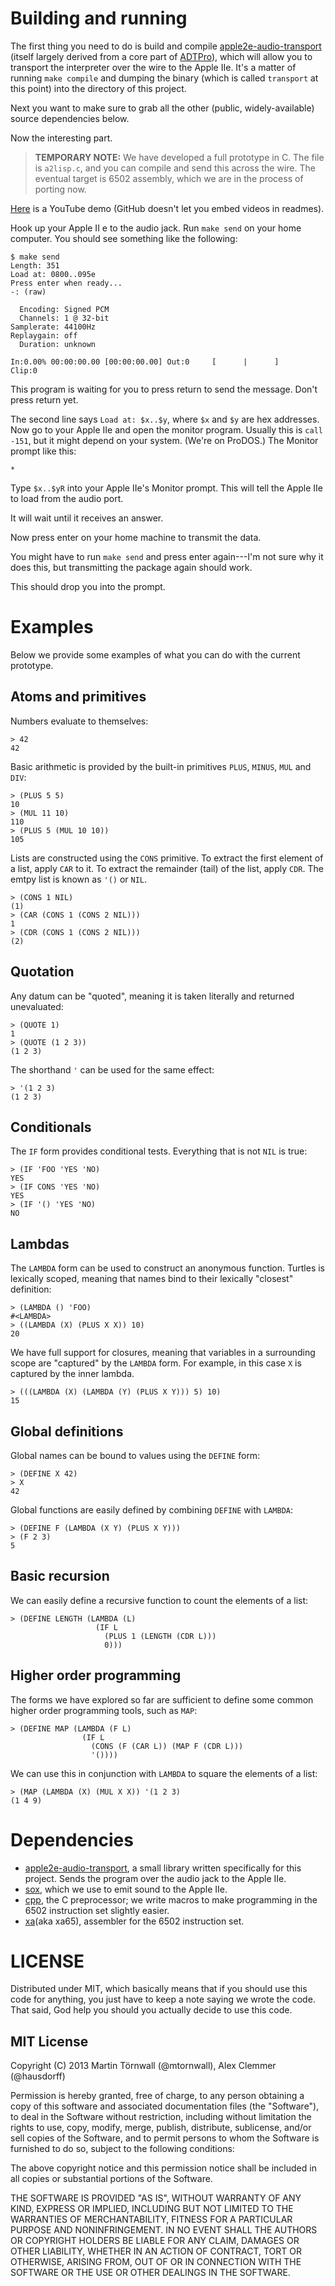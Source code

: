 # Building and running

The first thing you need to do is build and compile [apple2e-audio-transport](https://github.com/hausdorff/apple2e-audio-transport) (itself largely derived from a core part of [ADTPro](http://adtpro.cvs.sourceforge.net/)), which will allow you to transport the interpreter over the wire to the Apple IIe. It's a matter of running `make compile` and dumping the binary (which is called `transport` at this point) into the directory of this project.

Next you want to make sure to grab all the other (public, widely-available) source dependencies below.

Now the interesting part.

> **TEMPORARY NOTE:** We have developed a full prototype in C. The file is `a2lisp.c`, and you can compile and send this across the wire. The eventual target is 6502 assembly, which we are in the process of porting now.

[Here](http://www.youtube.com/watch?v=tey9sFqICSk) is a YouTube demo (GitHub doesn't let you embed videos in readmes).

Hook up your Apple II e to the audio jack. Run `make send` on your home computer. You should see something like the following:

```
$ make send
Length: 351
Load at: 0800..095e
Press enter when ready...
-: (raw)

  Encoding: Signed PCM
  Channels: 1 @ 32-bit
Samplerate: 44100Hz
Replaygain: off
  Duration: unknown

In:0.00% 00:00:00.00 [00:00:00.00] Out:0     [      |      ]        Clip:0
```

This program is waiting for you to press return to send the message. Don't press return yet.

The second line says `Load at: $x..$y`, where `$x` and `$y` are hex addresses. Now go to your Apple IIe and open the monitor program. Usually this is `call -151`, but it might depend on your system. (We're on ProDOS.) The Monitor prompt like this:

`*`

Type `$x..$yR` into your Apple IIe's Monitor prompt. This will tell the Apple IIe to load from the audio port.

It will wait until it receives an answer.

Now press enter on your home machine to transmit the data.

You might have to run `make send` and press enter again---I'm not sure why it does this, but transmitting the package again should work.

This should drop you into the prompt.

# Examples
Below we provide some examples of what you can do with the current prototype.

## Atoms and primitives
Numbers evaluate to themselves:

    > 42
    42

Basic arithmetic is provided by the built-in primitives `PLUS`, `MINUS`,
`MUL` and `DIV`:

    > (PLUS 5 5)
    10
    > (MUL 11 10)
    110
    > (PLUS 5 (MUL 10 10))
    105

Lists are constructed using the `CONS` primitive. To extract the first element
of a list, apply `CAR` to it. To extract the remainder (tail) of the list,
apply `CDR`. The emtpy list is known as `'()` or `NIL`.

    > (CONS 1 NIL)
    (1)
    > (CAR (CONS 1 (CONS 2 NIL)))
    1
    > (CDR (CONS 1 (CONS 2 NIL)))
    (2)

## Quotation
Any datum can be "quoted", meaning it is taken literally and returned
unevaluated:

    > (QUOTE 1)
    1
    > (QUOTE (1 2 3))
    (1 2 3)

The shorthand `'` can be used for the same effect:

    > '(1 2 3)
    (1 2 3)

## Conditionals
The `IF` form provides conditional tests. Everything that is not `NIL`
is true:

    > (IF 'FOO 'YES 'NO)
    YES
    > (IF CONS 'YES 'NO)
    YES
    > (IF '() 'YES 'NO)
    NO

## Lambdas
The `LAMBDA` form can be used to construct an anonymous function.
Turtles is lexically scoped, meaning that names bind to their lexically
"closest" definition:

    > (LAMBDA () 'FOO)
    #<LAMBDA>
    > ((LAMBDA (X) (PLUS X X)) 10)
    20

We have full support for closures, meaning that variables in a surrounding
scope are "captured" by the `LAMBDA` form. For example, in this case `X`
is captured by the inner lambda.

    > (((LAMBDA (X) (LAMBDA (Y) (PLUS X Y))) 5) 10)
    15

## Global definitions
Global names can be bound to values using the `DEFINE` form:

    > (DEFINE X 42)
    > X
    42

Global functions are easily defined by combining `DEFINE` with `LAMBDA`:

    > (DEFINE F (LAMBDA (X Y) (PLUS X Y)))
    > (F 2 3)
    5

## Basic recursion
We can easily define a recursive function to count the elements of a list:

    > (DEFINE LENGTH (LAMBDA (L)
                       (IF L
                         (PLUS 1 (LENGTH (CDR L)))
                         0)))

## Higher order programming
The forms we have explored so far are sufficient to define some common
higher order programming tools, such as `MAP`:

    > (DEFINE MAP (LAMBDA (F L)
                    (IF L
                      (CONS (F (CAR L)) (MAP F (CDR L)))
                      '())))

We can use this in conjunction with `LAMBDA` to square the elements of a list:

    > (MAP (LAMBDA (X) (MUL X X)) '(1 2 3)
    (1 4 9)

# Dependencies

* [apple2e-audio-transport](https://github.com/hausdorff/apple2e-audio-transport), a small library written specifically for this project. Sends the program over the audio jack to the Apple IIe.
* [sox](http://sox.sourceforge.net/), which we use to emit sound to the Apple IIe.
* [cpp](http://gcc.gnu.org/onlinedocs/cpp/), the C preprocessor; we write macros to make programming in the 6502 instruction set slightly easier.
* [xa](http://www.floodgap.com/retrotech/xa/)(aka xa65), assembler for the 6502 instruction set.

# LICENSE

Distributed under MIT, which basically means that if you should use this code for anything, you just have to keep a note saying we wrote the code. That said, God help you should you actually decide to use this code.


## MIT License

Copyright (C) 2013 Martin Törnwall (@mtornwall), Alex Clemmer (@hausdorff)

Permission is hereby granted, free of charge, to any person obtaining a copy of this software and associated documentation files (the "Software"), to deal in the Software without restriction, including without limitation the rights to use, copy, modify, merge, publish, distribute, sublicense, and/or sell copies of the Software, and to permit persons to whom the Software is furnished to do so, subject to the following conditions:

The above copyright notice and this permission notice shall be included in all copies or substantial portions of the Software.

THE SOFTWARE IS PROVIDED "AS IS", WITHOUT WARRANTY OF ANY KIND, EXPRESS OR IMPLIED, INCLUDING BUT NOT LIMITED TO THE WARRANTIES OF MERCHANTABILITY, FITNESS FOR A PARTICULAR PURPOSE AND NONINFRINGEMENT. IN NO EVENT SHALL THE AUTHORS OR COPYRIGHT HOLDERS BE LIABLE FOR ANY CLAIM, DAMAGES OR OTHER LIABILITY, WHETHER IN AN ACTION OF CONTRACT, TORT OR OTHERWISE, ARISING FROM, OUT OF OR IN CONNECTION WITH THE SOFTWARE OR THE USE OR OTHER DEALINGS IN THE SOFTWARE.
